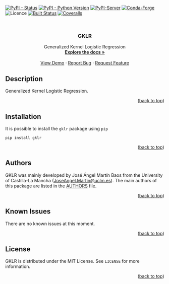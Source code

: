 <a name="readme-top"></a>
[![PyPI - Status](https://img.shields.io/pypi/status/gklr)](https://pypi.org/project/gklr/)
[![PyPI - Python Version](https://img.shields.io/pypi/pyversions/gklr)](https://pypi.org/project/gklr/)
[![PyPI-Server](https://img.shields.io/pypi/v/gklr.svg)](https://pypi.org/project/gklr/)
[![Conda-Forge](https://img.shields.io/conda/vn/conda-forge/gklr.svg)](https://anaconda.org/conda-forge/gklr)
![Licence](https://img.shields.io/badge/Licence-MIT-blue)
[![Built Status](https://api.cirrus-ci.com/github/JoseAngelMartinB/gklr.svg?branch=main)](https://cirrus-ci.com/github/JoseAngelMartinB/gklr)
[![Coveralls](https://img.shields.io/coveralls/github/JoseAngelMartinB/gklr/main.svg)](https://coveralls.io/r/JoseAngelMartinB/gklr)

<!-- PROJECT LOGO -->
<br />
<div align="center">
  <!--
  <a href="https://github.com/JoseAngelMartinB/gklr">
    <img src="images/logo.png" alt="Logo" width="80" height="80">
  </a>
  -->

  <h3 align="center">GKLR</h3>

  <p align="center">
    Generalized Kernel Logistic Regression
    <br />
    <a href="https://gklr.joseangelmartin.com"><strong>Explore the docs »</strong></a>
    <br />
    <br />
    <a href="https://github.com/JoseAngelMartinB/gklr/blob/main/notebooks/gklr_LPMC.ipynb">View Demo</a>
    ·
    <a href="https://github.com/JoseAngelMartinB/gklr/issues">Report Bug</a>
    ·
    <a href="https://github.com/JoseAngelMartinB/gklr/issues">Request Feature</a>
  </p>
</div>


## Description

Generalized Kernel Logistic Regression.

<p align="right">(<a href="#readme-top">back to top</a>)</p>


## Installation

It is possible to install the ``gklr`` package using ``pip``
```
pip install gklr
```

<p align="right">(<a href="#readme-top">back to top</a>)</p>


## Authors

GKLR was mainly developed by José Ángel Martín Baos from the University of
Castilla-La Mancha (JoseAngel.Martin@uclm.es). The main authors of this
package are listed in the [AUTHORS](AUTHORS.md) file.

<p align="right">(<a href="#readme-top">back to top</a>)</p>


## Known Issues
There are no known issues at this moment.

<p align="right">(<a href="#readme-top">back to top</a>)</p>


## License
GKLR is distributed under the MIT License. See `LICENSE` for more information.

<p align="right">(<a href="#readme-top">back to top</a>)</p>

